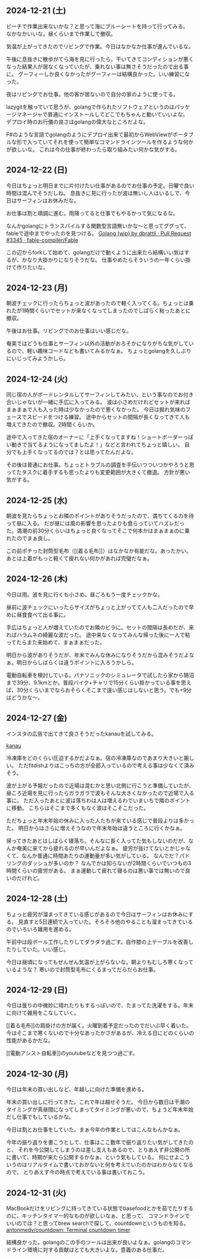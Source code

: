 ## 2024-12-21 (土)

ビーチで作業出来ないかな？と思って海にブルーシートを持って行ってみる。
なかなかいいな。昼くらいまで作業して撤収。

気温が上がってきたのでリビングで作業。今日はなかなか仕事が進んでいるな。

午後に息抜きに散歩がてら海を見に行ったら、干いてきてコンディションが悪くなった結果人が居なくなっていたが、乗れない事は無さそうだったので出る事に。
グーフィーしか良くなかったがグーフィーは結構良かった。いい練習になった。

夜はリビングでお仕事。他の客が居ないので自分の家のように使ってる。

lazygitを触っていて思うが、golangで作られたソフトウェアというのはパッケージマネージャで普通にインストールしてどこでもちゃんと動いていいよな。
デプロイ時のお行儀の良さはgolangの偉大なところだよな。

F#のような言語でgolangのようにデプロイ出来て最初からWebViewがポータブルな形で入っていてそれを使って簡単なコマンドラインツールを作るような何かが欲しいな。
これは今の仕事が終わったら取り組みたい何かな気がする。

## 2024-12-22 (日)

今日はちょっと明日までに片付けたい仕事があるのでお仕事の予定。日曜で良い時間は混んでそうだしね。
息抜きに見に行ったが波は無いし人はいるしで、今日はサーフィンはお休みだな。

お仕事は割と順調に進む。雨降ってると仕事でもやるかって気になるな。

なんかgolangにトランスパイルする関数型言語無いかな〜と思ってググって、fableで途中までやったのを見つける。 [Golang (wip) by dbrattli · Pull Request #3345 · fable-compiler/Fable](https://github.com/fable-compiler/Fable/pull/3345)

この辺からforkして始めて、golangだけで動くように出来たら結構いい気はするが、かなり大掛かりになりそうだな。
仕事やめたらそういうの一年くらい掛けて作りたいな。

## 2024-12-23 (月)

朝波チェックに行ったらちょっと波があったので軽く入ってくる。ちょっとは乗れたが1時間くらいでセットが来なくなってしまったのでしばらく粘ったあとに撤収。

午後はお仕事。リビングでのお仕事はいい感じだな。

奄美ではどうも仕事とサーフィン以外の活動がおろそかになりがちな気がしているので、軽い趣味コードなども書いてみるかなぁ。
ちょっとgolangを久しぶりにいじってみようかしら。

## 2024-12-24 (火)

同じ宿の人がボードレンタルしてサーフィンしてみたい、という事なのでお付き合いじゃないが一緒に手広に入ってみる。
波は小さめだけれどセットが来ればまぁまぁで人も入った時は少なかったので悪くなかった。
今日は掘れ気味のフェースでスピードをつける練習。
途中からセットの間隔が長くなってきて人も増えてきたので撤収。2時間くらいか。

途中で入ってきた宿のオーナーに「上手くなってますね！ショートボーダーっぽい動きで当てるようになってましたよ！」などと言われてちょっと嬉しい。
自分でも上手くなってるのでは？とは思ってたんだよな。

その後は普通にお仕事。ちょっとトラブルの調査を手伝いつついつかやろうと思ってたタスクに着手するも思ったよりも変更範囲が大きくて撤退。
方針が悪い気がする。

## 2024-12-25 (水)

朝波を見たらちょっとお隣のポイントがありそうだったので、満ちてくるのを待って昼に入る。
だが昼には風の影響を思ったよりも食らっていてハズレだった。満潮の前30分くらいはちょっと良くなってそこで何本かはまぁまぁのに乗れたのでまぁ良し。

この前ポチった封筒型毛布（[[着る毛布]]）はなかなか有能だな。あったかい。あとは上着がもっと軽くて疲れない何かがあれば完璧だなぁ。

## 2024-12-26 (木)

今日は雨。波を見に行くも小さめ。昼ごろもう一度チェックかな。

昼前に波チェックにいったらサイズがちょっと上がってて人も二人だったので早めに昼食食べて出る事に。

手広はちょっと人が増えていたのでお隣のビラに。セットの間隔は長めだが、来ればハラムネの綺麗な波だった。
途中来なくなってみんな帰った後に一人で粘ってたらまた来始めて、まぁまぁだった。

明日から波がありそうだが、年末でみんな休みになりそうだから混みそうだよなぁ。明日からしばらくは違うポイントに入ろうかしら。

電動自転車を検討している。パナソニックのシミュレータで試したら家から鵠沼まで39分、9.1kmとか。普段バイク+チャリで15分くらい掛かっている事を思えば、30分くらいまでならおそらくそこまで遠い感じはしないと思う。でも+9分はどうかな〜。

## 2024-12-27 (金)

インスタの広告で出てきて良さそうだったkanauを試してみる。

[kanau](https://shokunosoyokaze.com/shop/pages/kanau.aspx)

冷凍庫をどのくらい圧迫するかだよなぁ。宿の冷凍庫なのであまり大きいと厳しい。
ただfitdishよりはこっちの方が全部入っているので考える事は少なくて済みそう。

波が上がる予報だったので近場は混むかと思い北側に行こうと準備していたが、昼ころ近場を見に行ったらガラガラで波もそんな大きくなかったので近場で入る事に。
ただ入ったあとに波は落ちわは人は増えるわでいまいちで隣のポイントに移動。
こちらはそこまで多くもなく波はそこそこだった。

ただちょっと年末年始の休みに入った人たちが来ている感じで普段よりは多かった。
明日からはさらに増えそうなので年末年始は違うところに行くかなぁ。

帰ってきたあとはしばらく寝落ち。そんなに長く入ってた気もしないのだが、なんか奄美に来てから疲れるのが早いんだよなぁ。
疲労が抜けてないとかじゃなくて、なんか普通に時間あたりの運動量が多い気がしている。
なんでだ？パドリングのダッシュが多いのか？
なんでかは知らないが2時間くらいでいつもの3時間くらいの疲労がある。
まぁ運動して疲れて寝るのは悪い事では無いので良いのだけれど。

## 2024-12-28 (土)

ちょっと疲労が溜まってきている感じがあるので今日はサーフィンはお休みにする。
見直すと5日連続で入っていた。そろそろ他のやることも溜まってきているのでいろいろ雑用を進める。

午前中は段ボール工作したりしてダラダラ過ごす。自作膝の上テーブルを改善したりしていた。いい感じ。

今日は昼頃になってもぜんぜん気温が上がらないな。朝よりもむしろ寒くなっているような？
寒いので封筒型毛布にくるまってだらだらお仕事。

## 2024-12-29 (日)

今日は曇りの中微妙に晴れたりもするっぽいので、たまってた洗濯をする。年末に向けて雑用をこなしていく。

[[着る毛布]]の肩掛けの方が届く。火曜到着予定だったのでだいぶ早く着いた。
今はそこまで寒くないので十分なあったかさがあるが、冷える日にどのくらいの性能があるかだな。

[[電動アシスト自転車]]のyoutubeなどを見つつ過ごす。

## 2024-12-30 (月)

今日は年末の買い出しなど、年越しに向けた準備を進める。

年末の買い出しに行ってきた。これで年は越せそうだ。
今日から数日は干潮のタイミングが真昼間になってしまってタイミングが悪いので、ちょうど年末年始だし仕事でもしているかな。

今日は割とお仕事をしていた。まぁ今年の作業としてはこんなもんかなぁ。

今年の振り返りを書こうとして、仕事はここ数年で振り返りたい気がしてきたのと、
それを今公開してしまうのは差し支えもあるので、とりあえず非公開の所に書いて、時期が来たら公開するかなぁ、という気もしている。
何にせよこういうのはリアルタイムで書いておかないと何を考えていたのかはわからなくなるので、
とりあえず今の時点で考えている事は書いておこう。

## 2024-12-31 (火)

MacBookだけをリビングに持ってきている状態でbasefoodとかを茹でたりするのに、キッチンタイマー的なものが欲しいなぁ、と思って、
コマンドラインでいいのでは？と思ってbrew searchで探して、countdownというものを知る。[antonmedv/countdown: Terminal countdown timer](https://github.com/antonmedv/countdown)

結構良かった。golangのこの手のツールは出来が良いよなぁ。golangのコマンドライン環境に対する貢献はとても大きいよな。意義のある仕事だ。